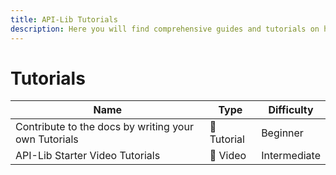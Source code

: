 ```yaml
---
title: API-Lib Tutorials
description: Here you will find comprehensive guides and tutorials on how to use our APIs to their fullest potential.
---
```


# Tutorials


| Name                                                 | Type        | Difficulty   |
|------------------------------------------------------|-------------|--------------|
| Contribute to the docs by writing your own Tutorials | 📝 Tutorial | Beginner     |
| API-Lib Starter Video Tutorials                      | 🎥 Video    | Intermediate |